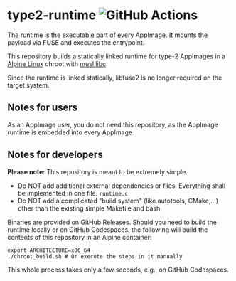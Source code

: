 # type2-runtime ![GitHub Actions](https://github.com/AppImage/type2-runtime/actions/workflows/build.yaml/badge.svg)

The runtime is the executable part of every AppImage. It mounts the payload via FUSE and executes the entrypoint.

This repository builds a statically linked runtime for type-2 AppImages in a [Alpine Linux](https://alpinelinux.org/) chroot with [musl libc](https://www.musl-libc.org/).

Since the runtime is linked statically, libfuse2 is no longer required on the target system.

## Notes for users

As an AppImage user, you do not need this repository, as the AppImage runtime is embedded into every AppImage.

## Notes for developers

__Please note:__ This repository is meant to be extremely simple.

* Do NOT add additional external dependencies or files. Everything shall be implemented in one file. `runtime.c`  
* Do NOT add a complicated "build system" (like autotools, CMake,...) other than the existing simple Makefile and bash

Binaries are provided on GitHub Releases. Should you need to build the runtime locally or on GitHub Codespaces, the following will build the contents of this repository in an Alpine container:

```
export ARCHITECTURE=x86_64
./chroot_build.sh # Or execute the steps in it manually
```

This whole process takes only a few seconds, e.g., on GitHub Codespaces.
